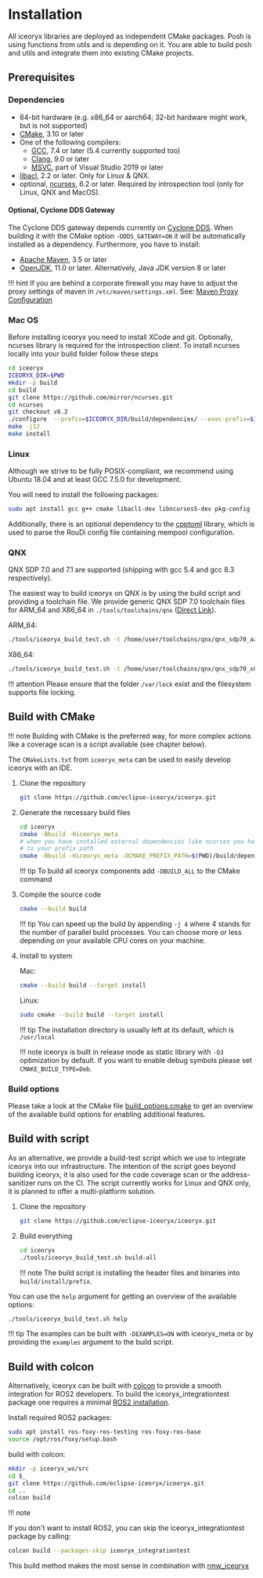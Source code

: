 # Installation

All iceoryx libraries are deployed as independent CMake packages. Posh is using functions from utils and is depending on it. You are able to build posh and utils and integrate them into existing CMake projects.

## Prerequisites

### Dependencies

- 64-bit hardware (e.g. x86_64 or aarch64; 32-bit hardware might work, but is not supported)
- [CMake](https://cmake.org), 3.10 or later
- One of the following compilers:
    - [GCC](https://gcc.gnu.org), 7.4 or later (5.4 currently supported too)
    - [Clang](https://clang.llvm.org), 9.0 or later
    - [MSVC](https://visualstudio.microsoft.com/de/), part of Visual Studio 2019 or later
- [libacl](http://download.savannah.gnu.org/releases/acl/), 2.2 or later. Only for Linux & QNX.
- optional, [ncurses](https://invisible-island.net/ncurses/), 6.2 or later. Required by introspection tool (only for Linux, QNX and MacOS).

#### Optional, Cyclone DDS Gateway

The Cyclone DDS gateway depends currently on [Cyclone DDS](https://github.com/eclipse-cyclonedds/cyclonedds).
When building it with the CMake option `-DDDS_GATEWAY=ON` it will be automatically installed as a dependency.
Furthermore, you have to install:

- [Apache Maven](http://maven.apache.org/download.cgi), 3.5 or later
- [OpenJDK](http://jdk.java.net/11/), 11.0 or later. Alternatively, Java JDK version 8 or later

!!! hint
    If you are behind a corporate firewall you may have to adjust the proxy settings of maven in `/etc/maven/settings.xml`. See: [Maven Proxy Configuration](https://maven.apache.org/settings.html#proxies)

### Mac OS

Before installing iceoryx you need to install XCode and git. Optionally, ncurses library is required for
the introspection client. To install ncurses locally into your build folder follow these steps

```bash
cd iceoryx
ICEORYX_DIR=$PWD
mkdir -p build
cd build
git clone https://github.com/mirror/ncurses.git
cd ncurses
git checkout v6.2
./configure  --prefix=$ICEORYX_DIR/build/dependencies/ --exec-prefix=$ICEORYX_DIR/build/dependencies/ --with-termlib
make -j12
make install
```

### Linux

Although we strive to be fully POSIX-compliant, we recommend using Ubuntu 18.04 and at least GCC 7.5.0 for development.

You will need to install the following packages:

```bash
sudo apt install gcc g++ cmake libacl1-dev libncurses5-dev pkg-config
```

Additionally, there is an optional dependency to the [cpptoml](https://github.com/skystrife/cpptoml) library, which is used to parse the RouDi config file containing mempool configuration.

### QNX

QNX SDP 7.0 and 7.1 are supported (shipping with gcc 5.4 and gcc 8.3 respectively).

The easiest way to build iceoryx on QNX is by using the build script and providing a toolchain file.
We provide generic QNX SDP 7.0 toolchain files for ARM_64 and X86_64 in `./tools/toolchains/qnx` ([Direct Link](https://github.com/eclipse-iceoryx/iceoryx/tree/master/tools/toolchains/qnx)).

ARM_64:

```bash
./tools/iceoryx_build_test.sh -t /home/user/toolchains/qnx/qnx_sdp70_aarch64le.cmake
```

X86_64:

```bash
./tools/iceoryx_build_test.sh -t /home/user/toolchains/qnx/qnx_sdp70_x86_64.cmake
```

!!! attention
    Please ensure that the folder `/var/lock` exist and the filesystem supports file locking.

## Build with CMake

!!! note
    Building with CMake is the preferred way, for more complex actions like a coverage scan
    is a script available (see chapter below).

The `CMakeLists.txt` from `iceoryx_meta` can be used to easily develop iceoryx with an IDE.

1. Clone the repository

    ```bash
    git clone https://github.com/eclipse-iceoryx/iceoryx.git
    ```

2. Generate the necessary build files

    ```bash
    cd iceoryx
    cmake -Bbuild -Hiceoryx_meta
    # when you have installed external dependencies like ncurses you have to add them
    # to your prefix path
    cmake -Bbuild -Hiceoryx_meta -DCMAKE_PREFIX_PATH=$(PWD)/build/dependencies/
    ```

    !!! tip
        To build all iceoryx components add `-DBUILD_ALL` to the CMake command

3. Compile the source code

    ```bash
    cmake --build build
    ```

    !!! tip
        You can speed up the build by appending `-j 4` where 4 stands for the number of parallel build processes.
        You can choose more or less depending on your available CPU cores on your machine.

4. Install to system

    Mac:

    ```bash
    cmake --build build --target install
    ```

    Linux:

    ```bash
    sudo cmake --build build --target install
    ```

    !!! tip
        The installation directory is usually left at its default, which is `/usr/local`

    !!! note
        iceoryx is built in release mode as static library with `-O3` optimization by default. If you want to enable debug symbols please set `CMAKE_BUILD_TYPE=Deb`.

### Build options

Please take a look at the CMake file [build_options.cmake](https://github.com/eclipse-iceoryx/iceoryx/blob/master/iceoryx_meta/build_options.cmake)
to get an overview of the available build options for enabling additional features.

## Build with script

As an alternative, we provide a build-test script which we use to integrate iceoryx into our infrastructure.
The intention of the script goes beyond building iceoryx, it is also used for the code coverage scan or the address-sanitizer runs on the CI.
The script currently works for Linux and QNX only, it is planned to offer a multi-platform solution.

 1. Clone the repository

    ```bash
    git clone https://github.com/eclipse-iceoryx/iceoryx.git
    ```

 2. Build everything

    ```bash
    cd iceoryx
    ./tools/iceoryx_build_test.sh build-all
    ```

    !!! note
        The build script is installing the header files and binaries into `build/install/prefix`.

You can use the `help` argument for getting an overview of the available options:

```bash
./tools/iceoryx_build_test.sh help
```

!!! tip
    The examples can be built with `-DEXAMPLES=ON` with iceoryx_meta or by providing the `examples` argument to the build script.

## Build with colcon

Alternatively, iceoryx can be built with [colcon](https://colcon.readthedocs.io/en/released/user/installation.html#using-debian-packages) to provide a smooth integration for ROS2 developers.
To build the iceoryx_integrationtest package one requires a minimal [ROS2 installation](https://docs.ros.org/en/foxy/Installation/Linux-Install-Debians.html).

Install required ROS2 packages:

```bash
sudo apt install ros-foxy-ros-testing ros-foxy-ros-base
source /opt/ros/foxy/setup.bash
```

build with colcon:

```bash
mkdir -p iceoryx_ws/src
cd $_
git clone https://github.com/eclipse-iceoryx/iceoryx.git
cd ..
colcon build
```

!!! note

If you don't want to install ROS2, you can skip the iceoryx_integrationtest package by calling:

```bash
colcon build --packages-skip iceoryx_integrationtest
```

This build method makes the most sense in combination with [rmw_iceoryx](https://github.com/ros2/rmw_iceoryx.git)
